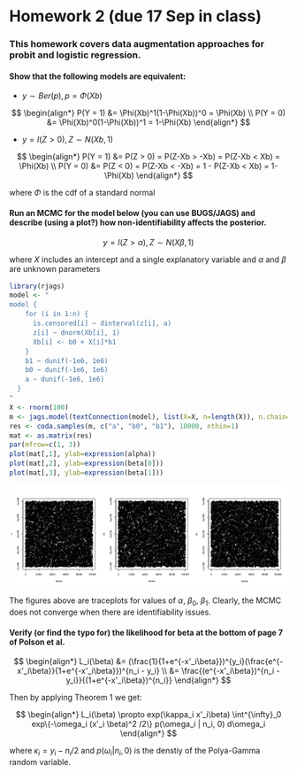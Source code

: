 Homework 2 (due 17 Sep in class)
========================================================

### This homework covers data augmentation approaches for probit and logistic regression.

#### Show that the following models are equivalent:

* $y \sim Ber(p), p = \Phi(Xb)$

$$
\begin{align*}
P(Y = 1) &= \Phi(Xb)^1(1-\Phi(Xb))^0 = \Phi(Xb)
\\ P(Y = 0) &= \Phi(Xb)^0(1-\Phi(Xb))^1 = 1-\Phi(Xb)
\end{align*}
$$

* $y=I(Z>0), Z \sim N(Xb,1)$

$$
\begin{align*}
P(Y = 1) &= P(Z > 0) = P(Z-Xb > -Xb) = P(Z-Xb < Xb) = \Phi(Xb)
\\ P(Y = 0) &= P(Z < 0) = P(Z-Xb < -Xb) = 1 - P(Z-Xb < Xb) = 1-\Phi(Xb)
\end{align*}
$$

where $\Phi$ is the cdf of a standard normal

#### Run an MCMC for the model below (you can use BUGS/JAGS) and describe (using a plot?) how non-identifiability affects the posterior.

$$
y=I(Z >\alpha), Z \sim N(X\beta,1)
$$

where $X$ includes an intercept and a single explanatory variable and $\alpha$ and $\beta$ are unknown parameters


```r
library(rjags)
model <- "
model {
    for (i in 1:n) {
      is.censored[i] ~ dinterval(z[i], a)
      z[i] ~ dnorm(Xb[i], 1)
      Xb[i] <- b0 + X[i]*b1
    }
    b1 ~ dunif(-1e6, 1e6)
    b0 ~ dunif(-1e6, 1e6)
    a ~ dunif(-1e6, 1e6)
  }
"
X <- rnorm(100)
m <- jags.model(textConnection(model), list(X=X, n=length(X)), n.chain=1, quiet=TRUE)
res <- coda.samples(m, c("a", "b0", "b1"), 10000, nthin=1)
mat <- as.matrix(res)
par(mfrow=c(1, 3))
plot(mat[,1], ylab=expression(alpha))
plot(mat[,2], ylab=expression(beta[0]))
plot(mat[,3], ylab=expression(beta[1]))
```

![plot of chunk jags](figure/jags.png) 


The figures above are traceplots for values of $\alpha$, $\beta_0$, $\beta_1$. Clearly, the MCMC does not converge when there are identifiability issues.

#### Verify (or find the typo for) the likelihood for beta at the bottom of page 7 of Polson et al.

$$
\begin{align*}
L_i(\beta) &= (\frac{1}{1+e^{-x'_i\beta}})^{y_i}(\frac{e^{-x'_i\beta}}{1+e^{-x'_i\beta}})^{n_i - y_i}
\\ &= \frac{(e^{-x'_i\beta})^{n_i - y_i}}{(1+e^{-x'_i\beta})^{n_i}}
\end{align*}
$$

Then by applying Theorem 1 we get:

$$
\begin{align*}
L_i(\beta) \propto exp(\kappa_i x'_i\beta) \int^{\infty}_0 exp\{-\omega_i (x'_i \beta)^2 /2\} p(\omega_i | n_i, 0) d\omega_i
\end{align*}
$$

where $\kappa_i = y_i - n_i/2$ and $p(\omega_i|n_i, 0)$ is the denstiy of the Polya-Gamma random variable.



